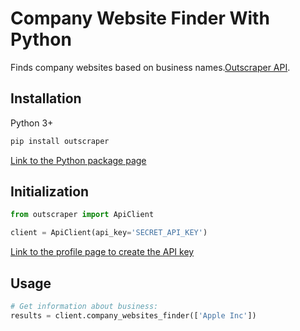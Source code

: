 # Company Website Finder With Python

Finds company websites based on business names.[Outscraper API](https://app.outscraper.cloud/api-docs#tag/Domain-Related/paths/~1company-website-finder/get).

## Installation

Python 3+
```bash
pip install outscraper
```

[Link to the Python package page](https://pypi.org/project/outscraper/)

## Initialization
```python
from outscraper import ApiClient

client = ApiClient(api_key='SECRET_API_KEY')
```
[Link to the profile page to create the API key](https://app.outscraper.com/profile)

## Usage

```python
# Get information about business:
results = client.company_websites_finder(['Apple Inc'])
```
